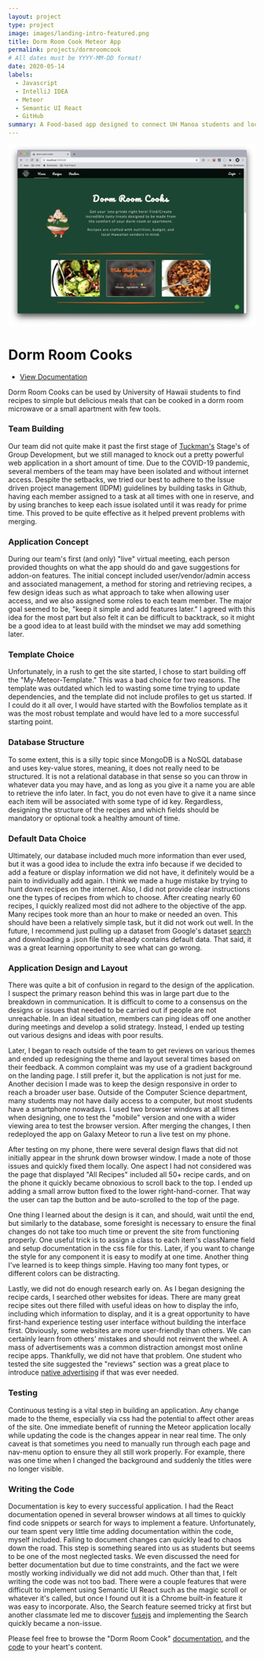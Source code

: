 ```yaml
---
layout: project
type: project
image: images/landing-intro-featured.png
title: Dorm Room Cook Meteor App
permalink: projects/dormroomcook
# All dates must be YYYY-MM-DD format!
date: 2020-05-14
labels:
  - Javascript
  - IntelliJ IDEA
  - Meteor
  - Semantic UI React
  - GitHub
summary: A Food-based app designed to connect UH Manoa students and local markets through food. 
---
```


<img class="ui small rectangle" src="../images/landing-intro-featured.png" alt="">

# Dorm Room Cooks
- [View Documentation](https://dorm-room-cook.github.io/)

Dorm Room Cooks can be used by University of Hawaii students to find recipes to simple but delicious meals that can be cooked in a dorm room microwave or a small apartment with few tools.

### Team Building

Our team did not quite make it past the first stage of [Tuckman's](https://en.wikipedia.org/wiki/Tuckman%27s_stages_of_group_development) Stage's of Group Development, but we still managed to knock out a pretty powerful web application in a short amount of time. Due to the COVID-19 pandemic, several members of the team may have been isolated and without internet access. Despite the setbacks, we tried our best to adhere to the Issue driven project management (IDPM) guidelines by building tasks in Github, having each member assigned to a task at all times with one in reserve, and by using branches to keep each issue isolated until it was ready for prime time. This proved to be quite effective as it helped prevent problems with merging. 

### Application Concept

During our team's first (and only) "live" virtual meeting, each person provided thoughts on what the app should do and gave suggestions for addon-on features. The initial concept included user/vendor/admin access and associated management, a method for storing and retrieving recipes, a few design ideas such as what approach to take when allowing user access, and we also assigned some roles to each team member. The major goal seemed to be, "keep it simple and add features later." I agreed with this idea for the most part but also felt it can be difficult to backtrack, so it might be a good idea to at least build with the mindset we may add something later.

### Template Choice

Unfortunately, in a rush to get the site started, I chose to start building off the "My-Meteor-Template." This was a bad choice for two reasons. The template was outdated which led to wasting some time trying to update dependencies, and the template did not include profiles to get us started. If I could do it all over, I would have started with the Bowfolios template as it was the most robust template and would have led to a more successful starting point.

### Database Structure

To some extent, this is a silly topic since MongoDB is a NoSQL database and uses key-value stores, meaning, it does not really need to be structured. It is not a relational database in that sense so you can throw in whatever data you may have, and as long as you give it a name you are able to retrieve the info later. In fact, you do not even have to give it a name since each item will be associated with some type of id key. Regardless, designing the structure of the recipes and which fields should be mandatory or optional took a healthy amount of time. 

### Default Data Choice

Ultimately, our database included much more information than ever used, but it was a good idea to include the extra info because if we decided to add a feature or display information we did not have, it definitely would be a pain to individually add again. I think we made a huge mistake by trying to hunt down recipes on the internet. Also, I did not provide clear instructions one the types of recipes from which to choose. After creating nearly 60 recipes, I quickly realized most did not adhere to the objective of the app. Many recipes took more than an hour to make or needed an oven. This should have been a relatively simple task, but it did not work out well. In the future, I recommend just pulling up a dataset from Google's dataset [search](https://datasetsearch.research.google.com/) and downloading a .json file that already contains default data. That said, it was a great learning opportunity to see what can go wrong. 

### Application Design and Layout

There was quite a bit of confusion in regard to the design of the application. I suspect the primary reason behind this was in large part due to the breakdown in communication. It is difficult to come to a consensus on the designs or issues that needed to be carried out if people are not unreachable. In an ideal situation, members can ping ideas off one another during meetings and develop a solid strategy. Instead, I ended up testing out various designs and ideas with poor results. 

Later, I began to reach outside of the team to get reviews on various themes and ended up redesigning the theme and layout several times based on their feedback. A common complaint was my use of a gradient background on the landing page. I still prefer it, but the application is not just for me. Another decision I made was to keep the design responsive in order to reach a broader user base. Outside of the Computer Science department, many students may not have daily access to a computer, but most students have a smartphone nowadays. I used two browser windows at all times when designing, one to test the "mobile" version and one with a wider viewing area to test the browser version. After merging the changes, I then redeployed the app on Galaxy Meteor to run a live test on my phone.

After testing on my phone, there were several design flaws that did not initially appear in the shrunk down browser window. I made a note of those issues and quickly fixed them locally. One aspect I had not considered was the page that displayed "All Recipes" included all 50+ recipe cards, and on the phone it quickly became obnoxious to scroll back to the top. I ended up adding a small arrow button fixed to the lower right-hand-corner. That way the user can tap the button and be auto-scrolled to the top of the page.

One thing I learned about the design is it can, and should, wait until the end, but similarly to the database, some foresight is necessary to ensure the final changes do not take too much time or prevent the site from functioning properly. One useful trick is to assign a class to each item's className field and setup documentation in the css file for this. Later, if you want to change the style for any component it is easy to modify at one time. Another thing I've learned is to keep things simple. Having too many font types, or different colors can be distracting.

Lastly, we did not do enough research early on. As I began designing the recipe cards, I searched other websites for ideas. There are many great recipe sites out there filled with useful ideas on how to display the info, including which information to display, and it is a great opportunity to have first-hand experience testing user interface without building the interface first. Obviously, some websites are more user-friendly than others. We can certainly learn from others' mistakes and should not reinvent the wheel. A mass of advertisements was a common distraction amongst most online recipe apps. Thankfully, we did not have that problem. One student who tested the site suggested the "reviews" section was a great place to introduce [native advertising](https://www.wordstream.com/blog/ws/2014/07/07/native-advertising-examples) if that was ever needed.

### Testing

Continuous testing is a vital step in building an application. Any change made to the theme, especially via css had the potential to affect other areas of the site. One immediate benefit of running the Meteor application locally while updating the code is the changes appear in near real time. The only caveat is that sometimes you need to manually run through each page and nav-menu option to ensure they all still work properly. For example, there was one time when I changed the background and suddenly the titles were no longer visible. 

### Writing the Code

Documentation is key to every successful application. I had the React documentation opened in several browser windows at all times to quickly find code snippets or search for ways to implement a feature. Unfortunately, our team spent very little time adding documentation within the code, myself included. Failing to document changes can quickly lead to chaos down the road. This step is something seared into us as students but seems to be one of the most neglected tasks. We even discussed the need for better documentation but due to time constraints, and the fact we were mostly working individually we did not add much. Other than that, I felt writing the code was not too bad. There were a couple features that were difficult to implement using Semantic UI React such as the magic scroll or whatever it's called, but once I found out it is a Chrome built-in feature it was easy to incorporate. Also, the Search feature seemed tricky at first but another classmate led me to discover [fusejs](https://fusejs.io/examples.html#weighted-search) and implementing the Search quickly became a non-issue.

Please feel free to browse the "Dorm Room Cook" [documentation](https://dorm-room-cook.github.io/), and the [code](https://github.com/dorm-room-cook/dorm-room-cook) to your heart's content.